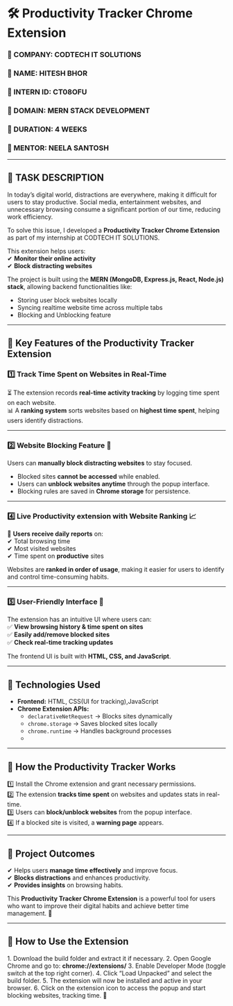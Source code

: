 # 🛠️ Productivity Tracker Chrome Extension  

### 🔹 COMPANY: CODTECH IT SOLUTIONS  
### 🔹 NAME: HITESH BHOR  
### 🔹 INTERN ID: CT08OFU  
### 🔹 DOMAIN: MERN STACK DEVELOPMENT  
### 🔹 DURATION: 4 WEEKS  
### 🔹 MENTOR: NEELA SANTOSH  

---

## 📌 **TASK DESCRIPTION**  

In today’s digital world, distractions are everywhere, making it difficult for users to stay productive. Social media, entertainment websites, and unnecessary browsing consume a significant portion of our time, reducing work efficiency.  

To solve this issue, I developed a **Productivity Tracker Chrome Extension** as part of my internship at CODTECH IT SOLUTIONS.  

This extension helps users:  
✔ **Monitor their online activity**  
✔ **Block distracting websites**    

The project is built using the **MERN (MongoDB, Express.js, React, Node.js) stack**, allowing backend functionalities like:  
- Storing user block websites locally  
- Syncing realtime website time across multiple tabs  
- Blocking and Unblocking feature  

---

## 🔹 **Key Features of the Productivity Tracker Extension**  

### **1️⃣ Track Time Spent on Websites in Real-Time**  
⏳ The extension records **real-time activity tracking** by logging time spent on each website.  
📊 A **ranking system** sorts websites based on **highest time spent**, helping users identify distractions.  

---

### **2️⃣ Website Blocking Feature 🚫**  
Users can **manually block distracting websites** to stay focused.  
- Blocked sites **cannot be accessed** while enabled.  
- Users can **unblock websites anytime** through the popup interface.  
- Blocking rules are saved in **Chrome storage** for persistence.  

---

### **4️⃣ Live Productivity extension with Website Ranking 📈**  
📌 **Users receive daily reports** on:  
✔ Total browsing time  
✔ Most visited websites  
✔ Time spent on **productive** sites  

Websites are **ranked in order of usage**, making it easier for users to identify and control time-consuming habits.  

---

### **5️⃣ User-Friendly Interface 🎨**  
The extension has an intuitive UI where users can:  
✅ **View browsing history & time spent on sites**  
✅ **Easily add/remove blocked sites**  
✅ **Check real-time tracking updates**  

The frontend UI is built with **HTML, CSS, and JavaScript**.  

---

## 🔧 **Technologies Used**  
- **Frontend:** HTML, CSS(UI for tracking),JavaScript
- **Chrome Extension APIs:**  
  - `declarativeNetRequest` → Blocks sites dynamically  
  - `chrome.storage` → Saves blocked sites locally  
  - `chrome.runtime` → Handles background processes
  - 
---

## 🚀 **How the Productivity Tracker Works**  
1️⃣ Install the Chrome extension and grant necessary permissions.  
2️⃣ The extension **tracks time spent** on websites and updates stats in real-time.  
3️⃣ Users can **block/unblock websites** from the popup interface.  
4️⃣ If a blocked site is visited, a **warning page** appears.    

---

## 🎯 **Project Outcomes**  
✔ Helps users **manage time effectively** and improve focus.  
✔ **Blocks distractions** and enhances productivity.  
✔ **Provides insights** on browsing habits.  

This **Productivity Tracker Chrome Extension** is a powerful tool for users who want to improve their digital habits and achieve better time management. 🚀  

---

## 📌 **How to Use the Extension**  
1️. Download the build folder and extract it if necessary.
2️. Open Google Chrome and go to:
    **chrome://extensions/**
3️. Enable Developer Mode (toggle switch at the top right corner).
4️. Click “Load Unpacked” and select the build folder.
5️. The extension will now be installed and active in your browser.
6️. Click on the extension icon to access the popup and start blocking websites, tracking time. 🚀
